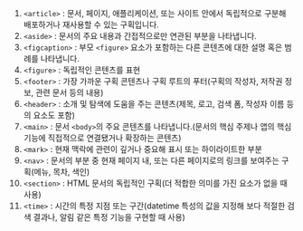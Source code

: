 1. ```<article>``` : 문서, 페이지, 애플리케이션, 또는 사이트 안에서 독립적으로 구분해 배포하거나 재사용할 수 있는 구획입니다.
2. ```<aside>``` : 문서의 주요 내용과 간접적으로만 연관된 부분을 나타냅니다.
3. ```<figcaption>``` : 부모 ```<figure>``` 요소가 포함하는 다른 콘텐츠에 대한 설명 혹은 범례를 나타냅니다.
4. ```<figure>``` : 독립적인 콘텐츠를 표현
5. ```<footer>``` : 가장 가까운 구획 콘텐츠나 구획 루트의 푸터(구획의 작성자, 저작권 정보, 관련 문서 등의 내용)
6. ```<header>``` : 소개 및 탐색에 도움을 주는 콘텐츠(제목, 로고, 검색 폼, 작성자 이름 등의 요소도 포함)
7. ```<main>``` : 문서 ```<body>```의 주요 콘텐츠를 나타냅니다.(문서의 핵심 주제나 앱의 핵심 기능에 직접적으로 연결됐거나 확장하는 콘텐츠)
8. ```<mark>``` : 현재 맥락에 관련이 깊거나 중요해 표시 또는 하이라이트한 부분
9. ```<nav>``` : 문서의 부분 중 현재 페이지 내, 또는 다른 페이지로의 링크를 보여주는 구획(메뉴, 목차, 색인)
10. ```<section>``` : HTML 문서의 독립적인 구획(더 적합한 의미를 가진 요소가 없을 때 사용)
11. ```<time>``` : 시간의 특정 지점 또는 구간(datetime 특성의 값을 지정해 보다 적절한 검색 결과나, 알림 같은 특정 기능을 구현할 때 사용)